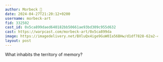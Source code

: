 ```yaml
---
author: Morbeck 🎩
date: 2024-04-27T21:20:12+0200
username: morbeck-art
fid: 332502
cast_id: 0x5ca899daed640182bb50661ae93bd309c955d632
cast: https://warpcast.com/morbeck-art/0x5ca899da
image: https://imagedelivery.net/BXluQx4ige9GuW0Ia56BHw/d1df7828-62a2-4ae2-0493-e3366af6e000/original
layout: post
---
```

What inhabits the territory of memory?  

<img src='https://imagedelivery.net/BXluQx4ige9GuW0Ia56BHw/d1df7828-62a2-4ae2-0493-e3366af6e000/original' alt='' referrerpolicy='no-referrer'/>